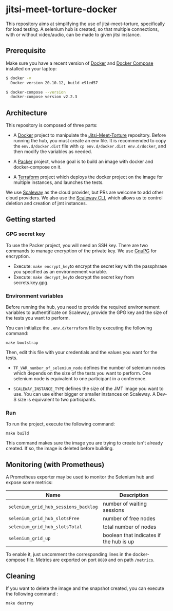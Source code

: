 # jitsi-meet-torture-docker

This repository aims at simplifying the use of jitsi-meet-torture, specifically for load testing. A selenium hub is created, so that multiple connections, with or without video/audio, can be made to given jitsi instance.

## Prerequisite

Make sure you have a recent version of [Docker](https://docs.docker.com/install)
and [Docker Compose](https://docs.docker.com/compose/install) installed on your
laptop:

```bash
$ docker -v
  Docker version 20.10.12, build e91ed57

$ docker-compose --version
  docker-compose version v2.2.3
```

## Architecture

This repository is composed of three parts:

- A [Docker](https://www.docker.com) project to manipulate the [Jitsi-Meet-Torture](https://github.com/jitsi/jitsi-meet-torture) repository.
Before running the hub, you must create an env file. It is recommended to copy the `env.d/docker.dist` file with `cp env.d/docker.dist env.d/docker`, and then modify the variables as needed.

- A [Packer](https://www.packer.io) project, whose goal is to build an image with docker and docker-compose on it.

- A [Terraform](https://www.terraform.io/) project which deploys the docker project on the image for multiple instances, and launches the tests.

We use [Scaleway](https://www.scaleway.com/) as the cloud provider, but PRs are welcome to add other cloud providers. We also use the [Scaleway CLI](https://github.com/scaleway/scaleway-cli), which allows us to control deletion and creation of jmt instances.

## Getting started

### GPG secret key

To use the Packer project, you will need an SSH key. There are two commands to manage encryption of the private key. We use [GnuPG](https://gnupg.org) for encryption.

- Execute: ```make encrypt_key```to encrypt the secret key with the passphrase you specified as an environnement variable.
- Execute: ```make decrypt_key```to decrypt the secret key from secrets.key.gpg.

### Environment variables

Before running the hub, you need to provide the required environnement variables to authentificate on Scaleway, provide the GPG key and the size of the tests you want to perform.

You can initialize the `.env.d/terraform` file by executing the following command:

```
make bootstrap
```

Then, edit this file with your credentials and the values you want for the tests.

- `TF_VAR_number_of_selenium_node` defines the number of selenium nodes which depends on the size of the tests you want to perform. One selenium node is equivalent to one participant in a conference.

- `SCALEWAY_INSTANCE_TYPE` defines the size of the JMT image you want to use. You can use either bigger or smaller instances on Scaleway. A Dev-S size is equivalent to two participants.

### Run

To run the project, execute the following command:

```
make build
```

This command makes sure the image you are trying to create isn't already created. If so, the image is deleted before building.

## Monitoring (with Prometheus)

A Prometheus exporter may be used to monitor the Selenium hub and expose some metrics:

Name | Description
--- | ---
`selenium_grid_hub_sessions_backlog`|number of waiting sessions
`selenium_grid_hub_slotsFree`|number of free nodes
`selenium_grid_hub_slotsTotal`|total number of nodes
`selenium_grid_up`|boolean that indicates if the hub is up

To enable it, just uncomment the corresponding lines in the docker-compose file. Metrics are exported on port `8080` and on path `/metrics`.

## Cleaning

If you want to delete the image and the snapshot created, you can execute the following command :

```
make destroy
```
